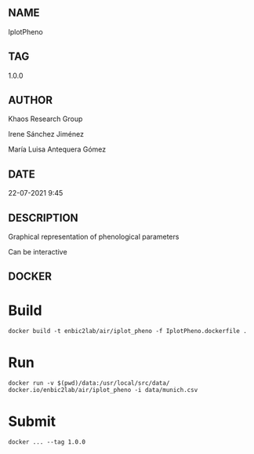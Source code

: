 ## NAME
IplotPheno

## TAG
1.0.0

## AUTHOR
Khaos Research Group

Irene Sánchez Jiménez

María Luisa Antequera Gómez

## DATE
22-07-2021 9:45

## DESCRIPTION
Graphical representation of phenological parameters

Can be interactive

## DOCKER

# Build

```
docker build -t enbic2lab/air/iplot_pheno -f IplotPheno.dockerfile .
```

# Run

```
docker run -v $(pwd)/data:/usr/local/src/data/ docker.io/enbic2lab/air/iplot_pheno -i data/munich.csv
```

# Submit

```
docker ... --tag 1.0.0
```